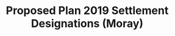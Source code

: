 ---
schema: default
title: Proposed Plan 2019 Settlement Designations (Moray)
organization: Moray Council
notes: Proposed Plan 2019 Settlement Designations (Moray)
resources:

  - name: Proposed Plan 2019 Settlement Designations (Moray) FEATURE LAYER
  - url: 
  - format: FEATURE LAYER

license: 
category:

  - Planning

  - INSPIRE


  - 

maintainer: Tim Wisniewski
maintainer_email: tim@timwis.com
---